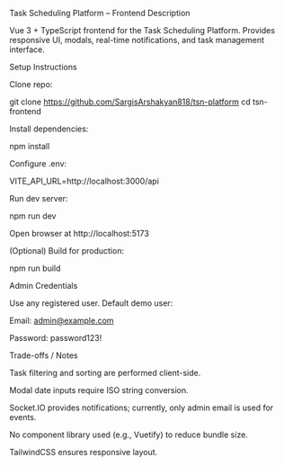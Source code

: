 Task Scheduling Platform – Frontend
Description

Vue 3 + TypeScript frontend for the Task Scheduling Platform. Provides responsive UI, modals, real-time notifications, and task management interface.

Setup Instructions

Clone repo:

git clone https://github.com/SargisArshakyan818/tsn-platform
cd tsn-frontend


Install dependencies:

npm install


Configure .env:

VITE_API_URL=http://localhost:3000/api


Run dev server:

npm run dev


Open browser at http://localhost:5173

(Optional) Build for production:

npm run build

Admin Credentials

Use any registered user. Default demo user:

Email: admin@example.com

Password: password123!

Trade-offs / Notes

Task filtering and sorting are performed client-side.

Modal date inputs require ISO string conversion.

Socket.IO provides notifications; currently, only admin email is used for events.

No component library used (e.g., Vuetify) to reduce bundle size.

TailwindCSS ensures responsive layout.
